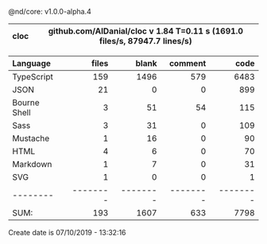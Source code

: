 @nd/core: v1.0.0-alpha.4

cloc|github.com/AlDanial/cloc v 1.84  T=0.11 s (1691.0 files/s, 87947.7 lines/s)
--- | ---

Language|files|blank|comment|code
:-------|-------:|-------:|-------:|-------:
TypeScript|159|1496|579|6483
JSON|21|0|0|899
Bourne Shell|3|51|54|115
Sass|3|31|0|109
Mustache|1|16|0|90
HTML|4|6|0|70
Markdown|1|7|0|31
SVG|1|0|0|1
--------|--------|--------|--------|--------
SUM:|193|1607|633|7798

Create date is 07/10/2019 - 13:32:16
